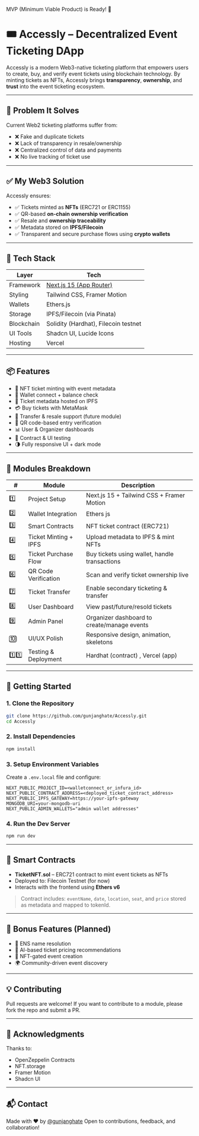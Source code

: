 MVP (Minimum Viable Product) is Ready! 🚀
# 🎟️ Accessly – Decentralized Event Ticketing DApp

Accessly is a modern Web3-native ticketing platform that empowers users to create, buy, and verify event tickets using blockchain technology. By minting tickets as NFTs, Accessly brings **transparency**, **ownership**, and **trust** into the event ticketing ecosystem.

---

## 🚨 Problem It Solves

Current Web2 ticketing platforms suffer from:
- ❌ Fake and duplicate tickets
- ❌ Lack of transparency in resale/ownership
- ❌ Centralized control of data and payments
- ❌ No live tracking of ticket use

---

## ✅ My Web3 Solution

Accessly ensures:
- ✅ Tickets minted as **NFTs** (ERC721 or ERC1155)
- ✅ QR-based **on-chain ownership verification**
- ✅ Resale and **ownership traceability**
- ✅ Metadata stored on **IPFS/Filecoin**
- ✅ Transparent and secure purchase flows using **crypto wallets**

---

## 🧱 Tech Stack

| Layer       | Tech                                    |
|------------|------------------------------------------|
| Framework  | [Next.js 15 (App Router)](https://nextjs.org) |
| Styling    | Tailwind CSS, Framer Motion              |
| Wallets    | Ethers.js            |
| Storage    | IPFS/Filecoin (via Pinata)          |
| Blockchain | Solidity (Hardhat), Filecoin testnet      |
| UI Tools   | Shadcn UI, Lucide Icons                  |
| Hosting    | Vercel                                   |

---

## 📦 Features

- 🎨 NFT ticket minting with event metadata
- 💼 Wallet connect + balance check
- 📄 Ticket metadata hosted on IPFS
- 💳 Buy tickets with MetaMask
- 🔄 Transfer & resale support (future module)
- 📲 QR code-based entry verification
- 📊 User & Organizer dashboards
- 🧪 Contract & UI testing
- 🌗 Fully responsive UI + dark mode

---

## 🧪 Modules Breakdown

| # | Module | Description |
|--|--------|-------------|
| 1️⃣ | Project Setup | Next.js 15 + Tailwind CSS + Framer Motion |
| 2️⃣ | Wallet Integration | Ethers js |
| 3️⃣ | Smart Contracts | NFT ticket contract (ERC721) |
| 4️⃣ | Ticket Minting + IPFS | Upload metadata to IPFS & mint NFTs |
| 5️⃣ | Ticket Purchase Flow | Buy tickets using wallet, handle transactions |
| 6️⃣ | QR Code Verification | Scan and verify ticket ownership live |
| 7️⃣ | Ticket Transfer | Enable secondary ticketing & transfer |
| 8️⃣ | User Dashboard | View past/future/resold tickets |
| 9️⃣ | Admin Panel | Organizer dashboard to create/manage events |
| 🔟 | UI/UX Polish | Responsive design, animation, skeletons |
| 1️⃣1️⃣ | Testing & Deployment | Hardhat (contract) , Vercel (app) |

---

## 🚀 Getting Started

### 1. Clone the Repository
```bash
git clone https://github.com/gunjanghate/Accessly.git
cd Accessly
````

### 2. Install Dependencies

```bash
npm install
```

### 3. Setup Environment Variables

Create a `.env.local` file and configure:

```
NEXT_PUBLIC_PROJECT_ID=<walletconnect_or_infura_id>
NEXT_PUBLIC_CONTRACT_ADDRESS=<deployed_ticket_contract_address>
NEXT_PUBLIC_IPFS_GATEWAY=https://your-ipfs-gateway
MONGODB_URI=your-mongodb-uri
NEXT_PUBLIC_ADMIN_WALLETS="admin wallet addresses"
```

### 4. Run the Dev Server

```bash
npm run dev
```

---

## 🔐 Smart Contracts

* **TicketNFT.sol** – ERC721 contract to mint event tickets as NFTs
* Deployed to: Filecoin Testnet (for now)
* Interacts with the frontend using **Ethers v6**

> Contract includes: `eventName`, `date`, `location`, `seat`, and `price` stored as metadata and mapped to tokenId.

---

## 🧠 Bonus Features (Planned)

* 🔗 ENS name resolution
* 🧠 AI-based ticket pricing recommendations
* 🎫 NFT-gated event creation
* 🌍 Community-driven event discovery

---

## 💡 Contributing

Pull requests are welcome! If you want to contribute to a module, please fork the repo and submit a PR.

---


## 🙌 Acknowledgments

Thanks to:

* OpenZeppelin Contracts
* NFT.storage
* Framer Motion
* Shadcn UI

---

## 📬 Contact

Made with ❤️ by [@gunjanghate](https://github.com/gunjanghate)
Open to contributions, feedback, and collaboration!

```

